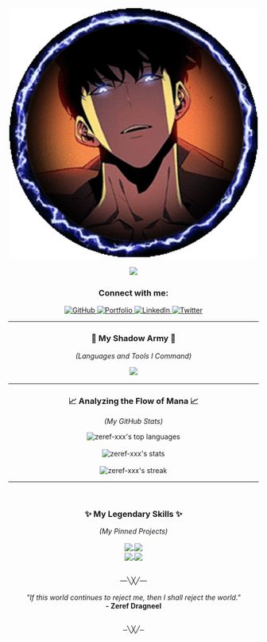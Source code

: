 <div align="center">
  <img src="./jin-woo.gif_" width="500px" alt="Sung Jinwoo Arise Banner"/>
</div>

<br>

<div align="center">
  <img src="https://readme-typing-svg.herokuapp.com/?font=Fira+Code&size=30&pause=500&color=7289DA&center=true&vCenter=true&width=800&lines=Zeref-XXX;The+Monarch+of+Shadows;Arise...;Wielding+the+power+of+Code.;From+E-Rank+to+S-Rank." />
</div>

<div align="center">
  <h3>Connect with me:</h3>
  <p>
    <a href="https://github.com/Zeref-XXX" target="_blank">
      <img src="https://img.shields.io/badge/GitHub-181717?style=for-the-badge&logo=github&logoColor=white" alt="GitHub"/>
    </a>
    <a href="https://zeref-xxx.github.io/Web-dumps/" target="_blank">
      <img src="https://img.shields.io/badge/Portfolio-WebApp%20Dumps-blue?style=for-the-badge&logo=google-chrome&logoColor=white" alt="Portfolio"/>
    </a>
    <a href="https://www.linkedin.com/in/zeref/" target="_blank">
      <img src="https://img.shields.io/badge/LinkedIn-0A66C2?style=for-the-badge&logo=linkedin&logoColor=white" alt="LinkedIn"/>
    </a>
    <a href="https://twitter.com/YOUR_HANDLE" target="_blank">
      <img src="https://img.shields.io/badge/Twitter-1DA1F2?style=for-the-badge&logo=twitter&logoColor=white" alt="Twitter"/>
    </a>
  </p>
</div>

---

<h3 align="center">🔮 My Shadow Army 🔮</h3>
<p align="center"><em>(Languages and Tools I Command)</em></p>
<p align="center">
  <img src="https://skillicons.dev/icons?i=java,javascript,bash,linux,git,html,css,vscode,idea,github,docker" />
</p>

---

<h3 align="center">📈 Analyzing the Flow of Mana 📈</h3>
<p align="center"><em>(My GitHub Stats)</em></p>
<p align="center">
  <img src="https://github-readme-stats.vercel.app/api/top-langs/?username=Zeref-XXX&layout=compact&theme=tokyonight&hide_border=true&langs_count=8&text_color=ffffff&icon_color=7289DA" alt="zeref-xxx's top languages" />
  <br><br>
  <img src="https://github-readme-stats.vercel.app/api?username=Zeref-XXX&show_icons=true&theme=tokyonight&hide_border=true&include_all_commits=true&count_private=true&title_color=7289DA&icon_color=7289DA" alt="zeref-xxx's stats" />
  <br><br>
  <img src="https://github-readme-streak-stats.herokuapp.com/?user=Zeref-XXX&theme=tokyonight&hide_border=true&fire=7289DA&ring=7289DA&currStreakNum=ffffff" alt="zeref-xxx's streak" />
</p>

---

<br>
<h3 align="center">✨ My Legendary Skills ✨</h3>
<p align="center"><em>(My Pinned Projects)</em></p>
<p align="center">
  <a href="https://frontend-roan-two-80.vercel.app/">
    <img align="center" src="https://github-readme-stats.vercel.app/api/pin/?username=Zeref-XXX&repo=chatBot-01&theme=tokyonight&hide_border=true" />
  </a>
  <a href="https://zeref-xxx.github.io/Web-dumps/">
    <img align="center" src="https://github-readme-stats.vercel.app/api/pin/?username=Zeref-XXX&repo=Web-dumps&theme=tokyonight&hide_border=true" />
  </a><br>
    <a href="https://github.com/Zeref-XXX/cpp-sheets">
    <img align="center" src="https://github-readme-stats.vercel.app/api/pin/?username=Zeref-XXX&repo=cpp-sheets&theme=tokyonight&hide_border=true" />
  </a> 
  <a href="https://github.com/Zeref-XXX/bash-configs">
    <img align="center" src="https://github-readme-stats.vercel.app/api/pin/?username=Zeref-XXX&repo=bash-configs&theme=tokyonight&hide_border=true" />
  </a>
</p>

<br>
<div align="center">
  —╲╳╱—
</div><br>
<div align="center">
  <em>"If this world continues to reject me, then I shall reject the world."</em>
  <br>
  <strong>- Zeref Dragneel</strong>
</div>
  <br>
<div align="center">
  <pre>—╲╳╱—</pre>
</div>

